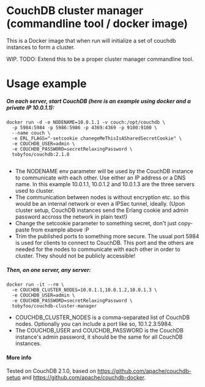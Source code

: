 
# CouchDB cluster manager (commandline tool / docker image)

This is a Docker image that when run will initialize a set of couchdb instances to form a cluster. 

WIP. TODO: Extend this to be a proper cluster manager commandline tool.

# Usage example

##### On each server, start CouchDB (here is an example using docker and a private IP 10.0.1.1):
```
docker run -d -e NODENAME=10.0.1.1 -v couch:/opt/couchdb \
  -p 5984:5984 -p 5986:5986 -p 4369:4369 -p 9100:9100 \
  --name couch \
  -e ERL_FLAGS="-setcookie chanegeMeThisIsASharedSecretCookie" \
  -e COUCHDB_USER=admin \
  -e COUCHDB_PASSWORD=secretRelaxingPassword \
  tobyfoo/couchdb:2.1.0
  
```
- The NODENAME env parameter will be used by the CouchDB instance to communicate with each other. Use either an IP address or a DNS name. In this example 10.0.1.1, 10.0.1.2 and 10.0.1.3 are the three servers used to cluster.
- The communication between nodes is without encryption etc. so this would be an internal network or even a IPSec tunnel, ideally. (Upon cluster setup, CouchDB instances send the Erlang cookie and admin password accross the network in plain text!)
- Change the setcookie parameter to something secret, don't just copy-paste from example above :P
- Trim the published ports to something more secure. The usual port 5984 is used for clients to connect to CouchDB. This port and the others are needed for the nodes to communicate with each other in order to cluster. They should not be publicly accessible!

##### Then, on one server, any server:
```
docker run -it --rm \
  -e COUCHDB_CLUSTER_NODES=10.0.1.1,10.0.1.2,10.0.1.3 \
  -e COUCHDB_USER=admin \
  -e COUCHDB_PASSWORD=secretRelaxingPassword \
  tobyfoo/couchdb-cluster-manager
```
- COUCHDB_CLUSTER_NODES is a comma-separated list of CouchDB nodes. Optionally you can include a port like so, 10.1.2.3:5984.
- The COUCHDB_USER and COUCHDB_PASSWORD is the CouchDB instance's admin password, it should be the same for all CouchDB instances.

#### More info
Tested on CouchDB 2.1.0, based on https://github.com/apache/couchdb-setup and https://github.com/apache/couchdb-docker.
 